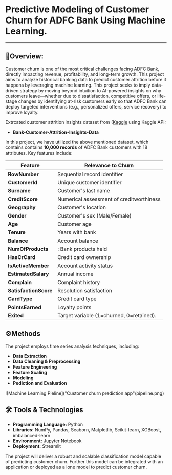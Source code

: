 # Predictive Modeling of Customer Churn for ADFC Bank Using Machine Learning.
---
## 🎯Overview:
Customer churn is one of the most critical challenges facing ADFC Bank, directly impacting revenue, profitability, and long-term growth. This project aims to analyze historical banking data to predict customer attrition before it happens by leveraging machine learning. This project seeks to imply data-driven strategy by moving beyond intuition to AI-powered insights on why customers leave—whether due to dissatisfaction, competitive offers, or life-stage changes by identifying at-risk customers early so that ADFC Bank can deploy targeted interventions (e.g., personalized offers, service recovery) to improve loyalty.

Extrcated customer attrition insights dataset from ([Kaggle](https://www.kaggle.com/datasets/marusagar/bank-customer-attrition-insights) using Kaggle API:

- __Bank-Customer-Attrition-Insights-Data__


In this project, we have utilized the above mentioned dataset, which contains contains **10,000 records** of ADFC Bank customers with 18 attributes. Key features include:

| Feature              | Relevance to Churn                               |
|----------------------|--------------------------------------------------|
| **RowNumber**        | Sequential record identifier                     |
| **CustomerId**       | Unique customer identifier                       |
| **Surname**          | Customer's last name                             |
| **CreditScore**      | Numerical assessment of creditworthiness         |
| **Geography**        | Customer's location                              |
| **Gender**           | Customer's sex (Male/Female)                     |
| **Age**              | Customer age                                     |
| **Tenure**           | Years with bank                                  | 
| **Balance**          | Account balance                                  |
| **NumOfProducts**    |: Bank products held                              |
| **HasCrCard**        |Credit card ownership                             |
| **IsActiveMember**   |Account activity status                           |
| **EstimatedSalary**  |Annual income                                     |
| **Complain**         |Complaint history                                 |
| **SatisfactionScore**| Resolution satisfaction                          |
| **CardType**         | Credit card type                                 | 
| **PointsEarned**     |Loyalty points                                    |
| **Exited**           |Target variable (1=churned, 0=retained).          |


## ⚙️Methods
The project employs time series analysis techniques, including:

- __Data Extraction__
- __Data Cleaning & Preprocessing__
- __Feature Engineering__
- __Feature Scaling__
- __Modeling__
- __Pediction and Evaluation__


![Machine Learning Pieline]("Customer churn prediction app"/pipeline.png)
  

## 🛠️ Tools & Technologies
- __Programming Language:__ Python
- __Libraries:__ NumPy, Pandas, Seaborn, Matplotlib, Scikit-learn, XGBoost, imbalanced-learn
- __Environment:__ Jupyter Notebook
- __Deployment:__ Streamlit

The project will deliver a robust and scalable classification model capable of predicting customer churn. Further this model can be integrated with an application or deployed as a lone model to predict customer churn.

